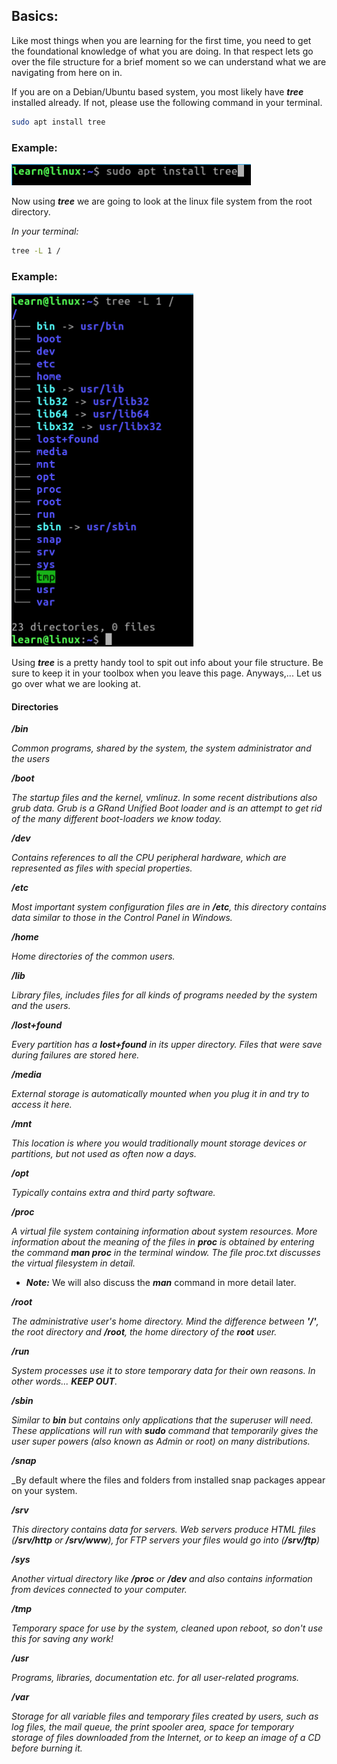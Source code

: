 ## Basics:

Like most things when you are learning for the first time, you need to get the foundational knowledge of what you are doing.  In that respect lets go over the file structure for a brief moment so we can understand what we are navigating from here on in. 

If you are on a Debian/Ubuntu based system, you most likely have ***tree*** installed already. If not, please use the following command in your terminal. 

```.sh
sudo apt install tree
```
### Example: 
![Install tree terminal example: run command sudo apt install tree](../assets/install_tree.png)


Now using ***tree*** we are going to look at the linux file system from the root directory. 

_In your terminal:_

```.sh 
tree -L 1 /
```

### Example: 
![Root directory view example: run command tree -L 1 /](../assets/tree_root_dir_view.png)


Using ***tree*** is a pretty handy tool to spit out info about your file structure.  Be sure to keep it in your toolbox when you leave this page. Anyways,... Let us go over what we are looking at. 


#### Directories

***/bin*** 
    
_Common programs, shared by the system, the system administrator and the users_

***/boot***

_The startup files and the kernel, vmlinuz. In some recent distributions also grub data. Grub is a GRand Unified Boot loader and is an attempt to get rid of the many different boot-loaders we know today._

***/dev***

_Contains references to all the CPU peripheral hardware, which are represented as files with special properties._

***/etc***

_Most important system configuration files are in ***/etc***, this directory contains data similar to those in the Control Panel in Windows._

***/home***

_Home directories of the common users._

***/lib***

_Library files, includes files for all kinds of programs needed by the system and the users._

***/lost+found***

_Every partition has a ***lost+found*** in its upper directory.  Files that were save during failures are stored here._

***/media***

_External storage is automatically mounted when you plug it in and try to access it here._

***/mnt***

_This location is where you would traditionally mount storage devices or partitions, but not used as often now a days._

***/opt***

_Typically contains extra and third party software._

***/proc***

_A virtual file system containing information about system resources.  More information about the meaning of the files in ***proc*** is obtained by entering the command ***man proc*** in the terminal window.  The file proc.txt discusses the virtual filesystem in detail._

*   ***Note:*** We will also discuss the ***man*** command in more detail later. 

***/root***

_The administrative user's home directory.  Mind the difference between ***'/'***, the root directory and ***/root***, the home directory of the ***root*** user._

***/run***

_System processes use it to store temporary data for their own reasons. In other words... __KEEP OUT__._

***/sbin***

_Similar to ***bin*** but contains only applications that the superuser will need. These applications will run with ***sudo*** command that temporarily gives the user super powers (also known as Admin or root) on many distributions._


***/snap***

_By default where the files and folders from installed snap packages appear on your system. 

***/srv***

_This directory contains data for servers.  Web servers produce HTML files (***/srv/http*** or ***/srv/www***), for FTP servers your files would go into (***/srv/ftp***)_


***/sys***

_Another virtual directory like ***/proc*** or ***/dev*** and also contains information from devices connected to your computer._

***/tmp***

_Temporary space for use by the system, cleaned upon reboot, so don't use this for saving any work!_


***/usr***

_Programs, libraries, documentation etc. for all user-related programs._


***/var***

_Storage for all variable files and temporary files created by users, such as log files, the mail queue, the print spooler area, space for temporary storage of files downloaded from the Internet, or to keep an image of a CD before burning it._


